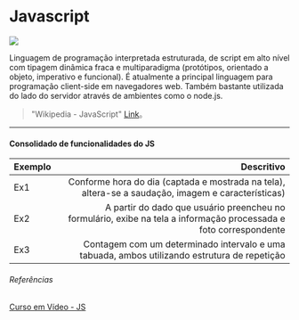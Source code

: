 # Javascript

[![](https://i.imgur.com/2WI82xG.png)](https://i.imgur.com/2WI82xG.png)


Linguagem de programação interpretada estruturada, de script em alto nível com tipagem dinâmica fraca e multiparadigma (protótipos, orientado a objeto, imperativo e funcional).
É atualmente a principal linguagem para programação client-side em navegadores web. Também bastante utilizada do lado do servidor através de ambientes como o node.js.
> "Wikipedia - JavaScript" [Link](https://pt.wikipedia.org/wiki/JavaScript)。


------------



#### Consolidado de funcionalidades do JS

| Exemplo      | Descritivo |
| --------- | -----:|
| Ex1 | Conforme hora do dia (captada e mostrada na tela), altera-se a saudação, imagem e características) |
| Ex2    |  A partir do dado que usuário preencheu no formulário, exibe na tela a informação processada e foto correspondente |
| Ex3    |  Contagem com um determinado intervalo e uma tabuada, ambos utilizando estrutura de repetição |


###### Referências
[Curso em Vídeo - JS](https://www.youtube.com/playlist?list=PLHz_AreHm4dlsK3Nr9GVvXCbpQyHQl1o1 "Curso em Vídeo - JS")
